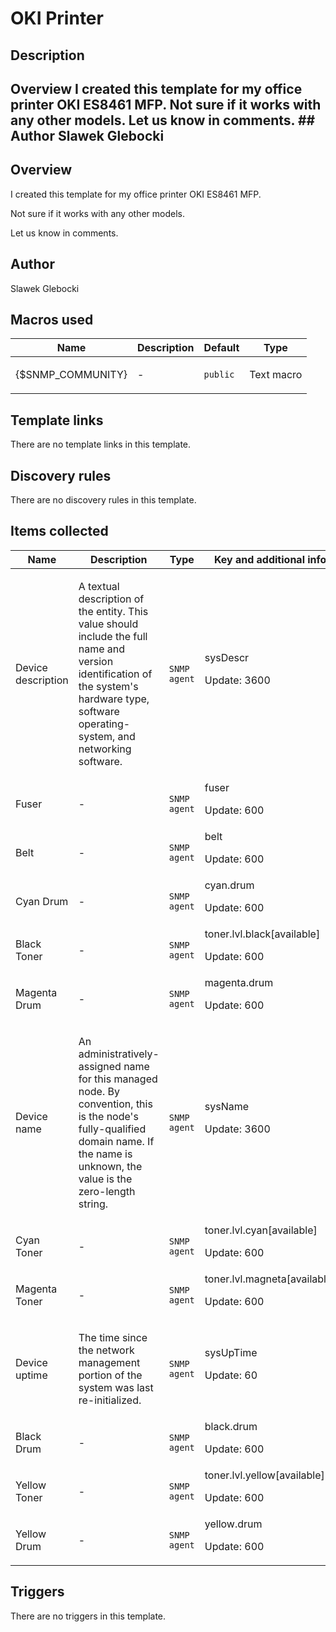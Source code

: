 # OKI Printer

## Description

## Overview I created this template for my office printer OKI ES8461 MFP. Not sure if it works with any other models. Let us know in comments. ## Author Slawek Glebocki 

## Overview

I created this template for my office printer OKI ES8461 MFP.


Not sure if it works with any other models.


Let us know in comments.



## Author

Slawek Glebocki

## Macros used

|Name|Description|Default|Type|
|----|-----------|-------|----|
|{$SNMP_COMMUNITY}|<p>-</p>|`public`|Text macro|
## Template links

There are no template links in this template.

## Discovery rules

There are no discovery rules in this template.

## Items collected

|Name|Description|Type|Key and additional info|
|----|-----------|----|----|
|Device description|<p>A textual description of the entity. This value should include the full name and version identification of the system's hardware type, software operating-system, and networking software.</p>|`SNMP agent`|sysDescr<p>Update: 3600</p>|
|Fuser|<p>-</p>|`SNMP agent`|fuser<p>Update: 600</p>|
|Belt|<p>-</p>|`SNMP agent`|belt<p>Update: 600</p>|
|Cyan Drum|<p>-</p>|`SNMP agent`|cyan.drum<p>Update: 600</p>|
|Black Toner|<p>-</p>|`SNMP agent`|toner.lvl.black[available]<p>Update: 600</p>|
|Magenta Drum|<p>-</p>|`SNMP agent`|magenta.drum<p>Update: 600</p>|
|Device name|<p>An administratively-assigned name for this managed node. By convention, this is the node's fully-qualified domain name. If the name is unknown, the value is the zero-length string.</p>|`SNMP agent`|sysName<p>Update: 3600</p>|
|Cyan Toner|<p>-</p>|`SNMP agent`|toner.lvl.cyan[available]<p>Update: 600</p>|
|Magenta Toner|<p>-</p>|`SNMP agent`|toner.lvl.magneta[available]<p>Update: 600</p>|
|Device uptime|<p>The time since the network management portion of the system was last re-initialized.</p>|`SNMP agent`|sysUpTime<p>Update: 60</p>|
|Black Drum|<p>-</p>|`SNMP agent`|black.drum<p>Update: 600</p>|
|Yellow Toner|<p>-</p>|`SNMP agent`|toner.lvl.yellow[available]<p>Update: 600</p>|
|Yellow Drum|<p>-</p>|`SNMP agent`|yellow.drum<p>Update: 600</p>|
## Triggers

There are no triggers in this template.

